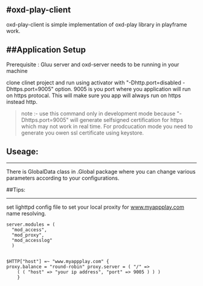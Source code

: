 
#oxd-play-client
----
oxd-play-client is simple implementation of oxd-play library in playframe work.

##Application Setup
---

Prerequisite : Gluu server and oxd-server needs to be running in your machine

clone clinet project and run using activator with "-Dhttp.port=disabled -Dhttps.port=9005" option.
9005 is you port where you application will run on https protocal. This will make sure you app will always run on https instead http.

>note :- use this command only in development mode because "-Dhttps.port=9005" will generate selfsigned certification for https which may not work in real time. For prodcucation mode you need to generate you owen ssl certificate using keystore.

## Useage:

---

There is GlobalData class in .Global package where you can change various parameters according to your configurations.


##Tips:

---

   set lighttpd config file to set your local proxity for www.myappplay.com name resolving.

    server.modules = (
      "mod_access",
      "mod_proxy",
      "mod_accesslog"
      )


    $HTTP["host"] =~ "www.myappplay.com" {
    proxy.balance = "round-robin" proxy.server = ( "/" =>
        ( ( "host" => "your ip address", "port" => 9005 ) ) )
        }

